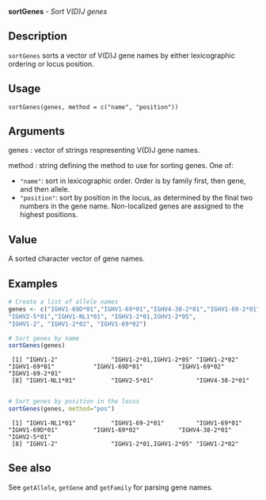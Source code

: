 **sortGenes** - *Sort V(D)J genes*

Description
--------------------

`sortGenes` sorts a vector of V(D)J gene names by either lexicographic ordering 
or locus position.


Usage
--------------------
```
sortGenes(genes, method = c("name", "position"))
```

Arguments
-------------------

genes
:   vector of strings respresenting V(D)J gene names.

method
:   string defining the method to use for sorting genes. One of:

+  `"name"`:      sort in lexicographic order. Order is by 
family first, then gene, and then allele. 
+  `"position"`:  sort by position in the locus, as
determined by the final two numbers 
in the gene name. Non-localized genes 
are assigned to the highest positions.





Value
-------------------

A sorted character vector of gene names.



Examples
-------------------

```R
# Create a list of allele names
genes <- c("IGHV1-69D*01","IGHV1-69*01","IGHV4-38-2*01","IGHV1-69-2*01",
"IGHV2-5*01","IGHV1-NL1*01", "IGHV1-2*01,IGHV1-2*05", 
"IGHV1-2", "IGHV1-2*02", "IGHV1-69*02")

# Sort genes by name
sortGenes(genes)

```


```
 [1] "IGHV1-2"               "IGHV1-2*01,IGHV1-2*05" "IGHV1-2*02"            "IGHV1-69*01"           "IGHV1-69D*01"          "IGHV1-69*02"           "IGHV1-69-2*01"        
 [8] "IGHV1-NL1*01"          "IGHV2-5*01"            "IGHV4-38-2*01"        

```


```R

# Sort genes by position in the locus
sortGenes(genes, method="pos")
```


```
 [1] "IGHV1-NL1*01"          "IGHV1-69-2*01"         "IGHV1-69*01"           "IGHV1-69D*01"          "IGHV1-69*02"           "IGHV4-38-2*01"         "IGHV2-5*01"           
 [8] "IGHV1-2"               "IGHV1-2*01,IGHV1-2*05" "IGHV1-2*02"           

```



See also
-------------------

See `getAllele`, `getGene` and `getFamily` for parsing
gene names.






